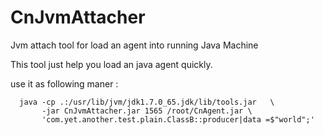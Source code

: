 CnJvmAttacher
===============

Jvm attach tool for load an agent into running Java Machine

This tool just help you load an java agent quickly.

use it as following maner :

```
  java -cp .:/usr/lib/jvm/jdk1.7.0_65.jdk/lib/tools.jar   \
       -jar CnJvmAttacher.jar 1565 /root/CnAgent.jar \
       'com.yet.another.test.plain.ClassB::producer|data =$"world";'
```
